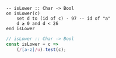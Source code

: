 ```applescript
-- isLower :: Char -> Bool
on isLower(c)
    set d to (id of c) - 97 -- id of "a"
    d ≥ 0 and d < 26
end isLower
```


```javascript
// isLower :: Char -> Bool
const isLower = c =>
    (/[a-z]/u).test(c);
```